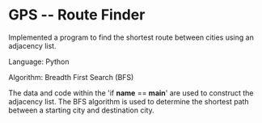 # GPS -- Route Finder

Implemented a program to find the shortest route between cities using an adjacency list. 

Language: Python

Algorithm: Breadth First Search (BFS)

The data and code within the 'if __name__ == __main__' are used to construct the adjacency list. The BFS algorithm is used to determine the shortest path between a starting city and destination city. 

